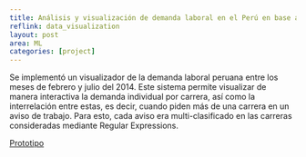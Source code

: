 ```yaml
---
title: Análisis y visualización de demanda laboral en el Perú en base a avisos de trabajo en la web
reflink: data_visualization
layout: post
area: ML
categories: [project]
---
```



Se implementó un visualizador de la demanda laboral peruana entre los meses de febrero y julio del 2014. Este sistema permite visualizar de manera interactiva la demanda individual por carrera, así como la interrelación entre estas, es decir, cuando piden más de una carrera en un aviso de trabajo. Para esto, cada aviso era multi-clasificado en las carreras consideradas mediante Regular Expressions.

<!--more-->

[Prototipo](www.empleatron.com/peru/panorama/)